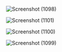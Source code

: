 
![Screenshot (1098)](https://github.com/user-attachments/assets/8561c358-8369-4758-a798-223aaf762e00)

![Screenshot (1101)](https://github.com/user-attachments/assets/1a0c3672-0d39-4dde-bf64-157ca7c2e737)

![Screenshot (1100)](https://github.com/user-attachments/assets/9396037a-dd28-4da5-89a4-d61f4f0f8dd8)

![Screenshot (1099)](https://github.com/user-attachments/assets/1a0b6e55-fe2c-44e7-91d4-6d8e902c6a50)

